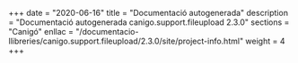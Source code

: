 +++
date        = "2020-06-16"
title       = "Documentació autogenerada"
description = "Documentació autogenerada canigo.support.fileupload 2.3.0"
sections    = "Canigó"
enllac		= "/documentacio-llibreries/canigo.support.fileupload/2.3.0/site/project-info.html"
weight      = 4
+++
